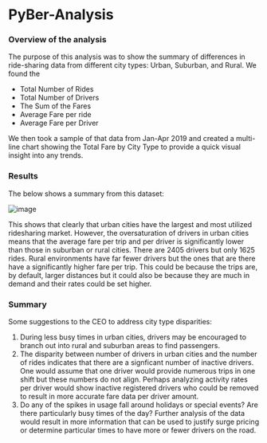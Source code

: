 # PyBer-Analysis


### Overview of the analysis
The purpose of this analysis was to show the summary of differences in ride-sharing data from different city types: Urban, Suburban, and Rural. 
We found the 
  * Total Number of Rides
  * Total Number of Drivers
  * The Sum of the Fares
  * Average Fare per ride
  * Average Fare per Driver
  
We then took a sample of that data from Jan-Apr 2019 and created a multi-line chart showing the Total Fare by City Type to provide a quick visual insight into any trends.


### Results

The below shows a summary from this dataset:

![image](https://user-images.githubusercontent.com/100727593/162553300-da52ddf5-f9e0-4246-964c-54bd6932a1c2.png)

This shows that clearly that urban cities have the largest and most utilized ridesharing market. However, the oversaturation of drivers in urban cities means that the average fare per trip and per driver is significantly lower than those in suburban or rural cities. There are 2405 drivers but only 1625 rides. Rural environments have far fewer drivers but the ones that are there have a significantly higher fare per trip. This could be because the trips are, by default, larger distances but it could also be because they are much in demand and their rates could be set higher.   

### Summary

Some suggestions to the CEO to address city type disparities:
1) During less busy times in urban cities, drivers may be encouraged to branch out into rural and suburban areas to find passengers. 
2) The disparity between number of drivers in urban cities and the number of rides indicates that there are a signficant number of inactive drivers. One would assume that one driver would provide numerous trips in one shift but these numbers do not align. Perhaps analyzing activity rates per driver would show inactive registered drivers who could be removed to result in more accurate fare data per driver amount.  
3) Do any of the spikes in usage fall around holidays or special events? Are there particularly busy times of the day? Further analysis of the data would result in more information that can be used to justify surge pricing or determine particular times to have more or fewer drivers on the road. 
